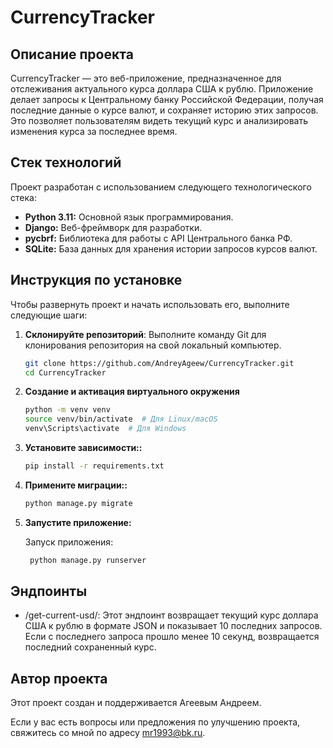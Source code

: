 # CurrencyTracker

## Описание проекта

CurrencyTracker — это веб-приложение, предназначенное для отслеживания актуального курса доллара США к рублю. 
Приложение делает запросы к Центральному банку Российской Федерации, получая последние данные о курсе валют, и сохраняет историю этих запросов. 
Это позволяет пользователям видеть текущий курс и анализировать изменения курса за последнее время.

## Стек технологий

Проект разработан с использованием следующего технологического стека:

- <b>Python 3.11:</b> Основной язык программирования.
- <b>Django:</b> Веб-фреймворк для разработки.
- <b>pycbrf:</b> Библиотека для работы с API Центрального банка РФ.
- <b>SQLite:</b> База данных для хранения истории запросов курсов валют.

## Инструкция по установке

Чтобы развернуть проект и начать использовать его, выполните следующие шаги:

1. **Склонируйте репозиторий**: Выполните команду Git для клонирования репозитория на свой локальный компьютер.

   ```bash
   git clone https://github.com/AndreyAgeew/CurrencyTracker.git
   cd CurrencyTracker
   ```

2. **Создание и активация виртуального окружения**

   ```bash
   python -m venv venv
   source venv/bin/activate  # Для Linux/macOS
   venv\Scripts\activate  # Для Windows
   ```

3. **Установите зависимости::**

   ```bash
   pip install -r requirements.txt
   ```

4. **Примените миграции::**

   ```bash
   python manage.py migrate
   ```

5. **Запустите приложение:**

   Запуск приложения:
   ```bash
    python manage.py runserver
   ```

## Эндпоинты

* /get-current-usd/: Этот эндпоинт возвращает текущий курс доллара США к рублю в формате JSON и показывает 10 последних запросов. 
Если с последнего запроса прошло менее 10 секунд, возвращается последний сохраненный курс.

## Автор проекта

Этот проект создан и поддерживается Агеевым Андреем.

Если у вас есть вопросы или предложения по улучшению проекта, свяжитесь со мной по адресу mr1993@bk.ru.
